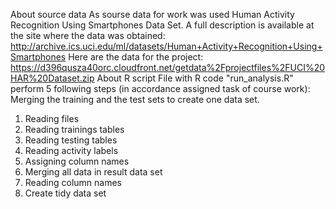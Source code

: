 
About source data
As sourse data for work was used Human Activity Recognition Using Smartphones Data Set. A full description is available at the site where the data was obtained: http://archive.ics.uci.edu/ml/datasets/Human+Activity+Recognition+Using+Smartphones Here are the data for the project: https://d396qusza40orc.cloudfront.net/getdata%2Fprojectfiles%2FUCI%20HAR%20Dataset.zip
About R script
File with R code "run_analysis.R" perform 5 following steps (in accordance assigned task of course work):
Merging the training and the test sets to create one data set.
1. Reading files
2. Reading trainings tables
3. Reading testing tables
4. Reading activity labels
5. Assigning column names
6. Merging all data in result data set
7. Reading column names
8. Create tidy data set
